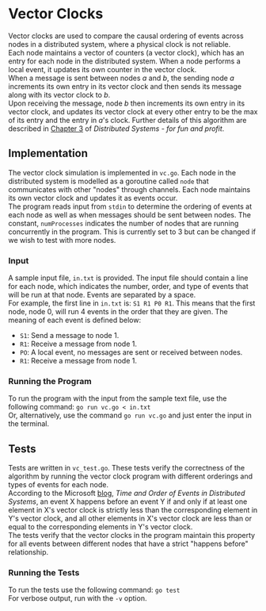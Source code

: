 # Vector Clocks

Vector clocks are used to compare the causal ordering of events across nodes in a distributed system, where a physical clock is not reliable.   
Each node maintains a vector of counters (a vector clock), which has an entry for each node in the distributed system. When a node performs a local event, it updates its own counter in the vector clock.   
When a message is sent between nodes *a* and *b*, the sending node *a* increments its own entry in its vector clock and then sends its message along with its vector clock to *b*.  
Upon receiving the message, node *b* then increments its own entry in its vector clock, and updates its vector clock at every other entry to be the max of its entry and the entry in *a*'s clock. 
Further details of this algorithm are described in [Chapter 3](http://book.mixu.net/distsys/time.html) of *Distributed Systems - for fun and profit*.

## Implementation
The vector clock simulation is implemented in `vc.go`. Each node in the distributed system is modelled as a goroutine called `node` that communicates with other "nodes" through channels. Each node maintains its own vector clock and updates it as events occur.   
The program reads input from `stdin` to determine the ordering of events at each node as well as when messages should be sent between nodes. The constant, `numProcesses` indicates the number of nodes that are running concurrently in the program. This is currently set to 3 but can be changed if we wish to test with more nodes.  

### Input 
A sample input file, `in.txt` is provided. The input file should contain a line for each node, which indicates the number, order, and type of events that will be run at that node. Events are separated by a space.  
For example, the first line in `in.txt` is: `S1 R1 P0 R1`. This means that the first node, node 0, will run 4 events in the order that they are given. The meaning of each event is defined below:
- `S1`: Send a message to node 1. 
- `R1`: Receive a message from node 1.
- `PO`: A local event, no messages are sent or received between nodes.
- `R1`: Receive a message from node 1.   

### Running the Program 
To run the program with the input from the sample text file, use the following command: `go run vc.go < in.txt`   
Or, alternatively, use the command `go run vc.go` and just enter the input in the terminal.

## Tests
Tests are written in `vc_test.go`. These tests verify the correctness of the algorithm by running the vector clock program with different orderings and types of events for each node.   
According to the Microsoft [blog](https://blogs.msdn.microsoft.com/csliu/2009/05/18/time-and-order-of-events-in-distributed-system/), *Time and Order of Events in Distributed Systems*, an event X happens before an event Y if and only if at least one element in X's vector clock is strictly less than the corresponding element in Y's vector clock, and all other elements in X's vector clock are less than or equal to the corresponding elements in Y's vector clock.   
The tests verify that the vector clocks in the program maintain this property for all events between different nodes that have a strict "happens before" relationship.

### Running the Tests
To run the tests use the following command: `go test`  
For verbose output, run with the `-v` option. 